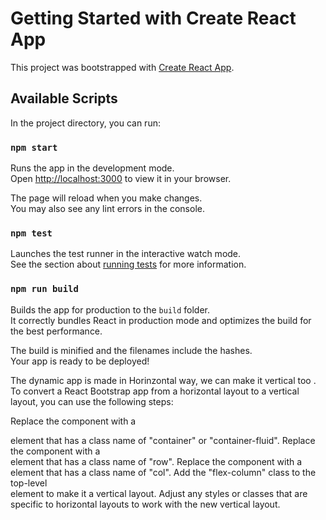 # Getting Started with Create React App

This project was bootstrapped with [Create React App](https://github.com/facebook/create-react-app).

## Available Scripts

In the project directory, you can run:

### `npm start`

Runs the app in the development mode.\
Open [http://localhost:3000](http://localhost:3000) to view it in your browser.

The page will reload when you make changes.\
You may also see any lint errors in the console.

### `npm test`

Launches the test runner in the interactive watch mode.\
See the section about [running tests](https://facebook.github.io/create-react-app/docs/running-tests) for more information.

### `npm run build`

Builds the app for production to the `build` folder.\
It correctly bundles React in production mode and optimizes the build for the best performance.

The build is minified and the filenames include the hashes.\
Your app is ready to be deployed!

The dynamic app is made in Horinzontal way, we can make it vertical too .
To convert a React Bootstrap app from a horizontal layout to a vertical layout, you can use the following steps:

Replace the <Container> component with a <div> element that has a class name of "container" or "container-fluid".
Replace the <Row> component with a <div> element that has a class name of "row".
Replace the <Col> component with a <div> element that has a class name of "col".
Add the "flex-column" class to the top-level <div> element to make it a vertical layout.
Adjust any styles or classes that are specific to horizontal layouts to work with the new vertical layout.



